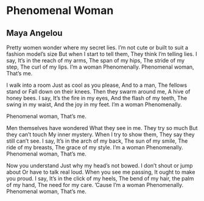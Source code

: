 # Phenomenal Woman
## Maya Angelou
Pretty women wonder where my secret lies.
I’m not cute or built to suit a fashion model’s size
But when I start to tell them,
They think I’m telling lies.
I say,
It’s in the reach of my arms,
The span of my hips,
The stride of my step,
The curl of my lips.
I’m a woman
Phenomenally.
Phenomenal woman,
That’s me.

I walk into a room
Just as cool as you please,
And to a man,
The fellows stand or
Fall down on their knees.
Then they swarm around me,
A hive of honey bees.
I say,
It’s the fire in my eyes,
And the flash of my teeth,
The swing in my waist,
And the joy in my feet.
I’m a woman
Phenomenally.

Phenomenal woman,
That’s me.

Men themselves have wondered
What they see in me.
They try so much
But they can’t touch
My inner mystery.
When I try to show them,
They say they still can’t see.
I say,
It’s in the arch of my back,
The sun of my smile,
The ride of my breasts,
The grace of my style.
I’m a woman
Phenomenally.
Phenomenal woman,
That’s me.

Now you understand
Just why my head’s not bowed.
I don’t shout or jump about
Or have to talk real loud.
When you see me passing,
It ought to make you proud.
I say,
It’s in the click of my heels,
The bend of my hair,
the palm of my hand,
The need for my care.
’Cause I’m a woman
Phenomenally.
Phenomenal woman,
That’s me.